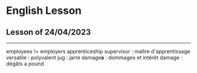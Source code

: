 # English Lesson

## Lesson of 24/04/2023
---

employees != employers
apprenticeship supervisor : maître d'apprentissage
versatile : polyvalent
jug : jarre
damage**s** : dommages et intérêt
damage : dégâts
a pound 